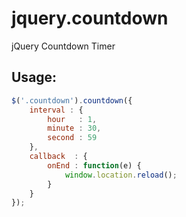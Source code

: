 jquery.countdown
================

jQuery Countdown Timer

Usage:
-----------------------
```javascript
$('.countdown').countdown({
	interval : {
		hour   : 1,
		minute : 30,
		second : 59
	},
	callback  : {
		onEnd : function(e) {
			window.location.reload();
		}
	}
});
	

